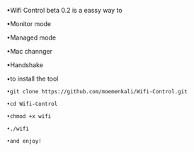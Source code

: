 •Wifi Control beta 0.2 is a eassy way to 

•Monitor mode

•Managed mode

•Mac channger   

•Handshake                           

•to install the tool 

```
•git clone https://github.com/moemenkali/Wifi-Control.git
```
```
•cd Wifi-Control
```
```
•chmod +x wifi
```
```
•./wifi
```
```
•and enjoy!
```

